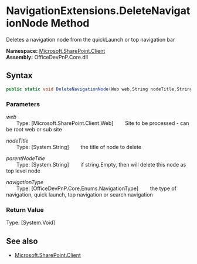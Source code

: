 # NavigationExtensions.DeleteNavigationNode Method  
Deletes a navigation node from the quickLaunch or top navigation bar  

**Namespace:** [Microsoft.SharePoint.Client](Microsoft.SharePoint.Client.md)  
**Assembly:** OfficeDevPnP.Core.dll  
## Syntax
```C#
public static void DeleteNavigationNode(Web web,String nodeTitle,String parentNodeTitle,NavigationType navigationType)
```
### Parameters
*web*  
&emsp;&emsp;Type: [Microsoft.SharePoint.Client.Web] 
&emsp;&emsp;Site to be processed - can be root web or sub site  
  
*nodeTitle*  
&emsp;&emsp;Type: [System.String] 
&emsp;&emsp;the title of node to delete  
  
*parentNodeTitle*  
&emsp;&emsp;Type: [System.String] 
&emsp;&emsp;if string.Empty, then will delete this node as top level node  
  
*navigationType*  
&emsp;&emsp;Type: [OfficeDevPnP.Core.Enums.NavigationType] 
&emsp;&emsp;the type of navigation, quick launch, top navigation or search navigation  
  
### Return Value
Type: [System.Void]  

## See also
- [Microsoft.SharePoint.Client](Microsoft.SharePoint.Client.md)
